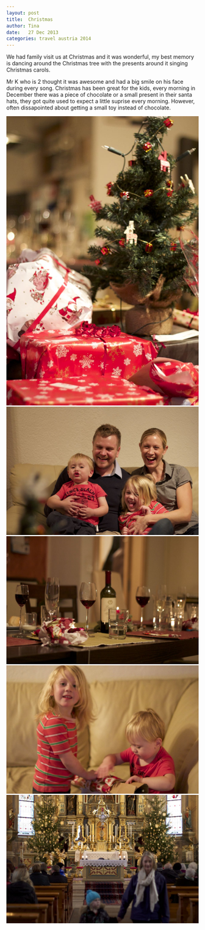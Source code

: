 ```yaml
---
layout: post
title:  Christmas
author: Tina
date:   27 Dec 2013
categories: travel austria 2014
---
```


We had family visit us at Christmas and it was wonderful, my best memory is dancing around the Christmas tree with the presents around it singing Christmas carols. 

Mr K who is 2 thought it was awesome and had a big smile on his face during every song. Christmas has been great for the kids, every morning in December there was a piece of chocolate or a small present in their santa hats, they got quite used to expect a little suprise every morning. However, often dissapointed about getting a small toy instead of chocolate.

![](/photos/IMG_1379.jpg)
![](/photos/IMG_1392.jpg)
![](/photos/IMG_1367.jpg)
![](/photos/IMG_1372.jpg)
![](/photos/IMG_1354.jpg)
